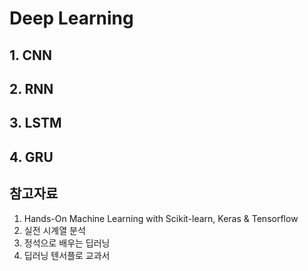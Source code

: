 # Deep Learning
## 1. CNN
## 2. RNN
## 3. LSTM
## 4. GRU
## 참고자료
1. Hands-On Machine Learning with Scikit-learn, Keras & Tensorflow
2. 실전 시계열 분석
3. 정석으로 배우는 딥러닝
4. 딥러닝 텐서플로 교과서